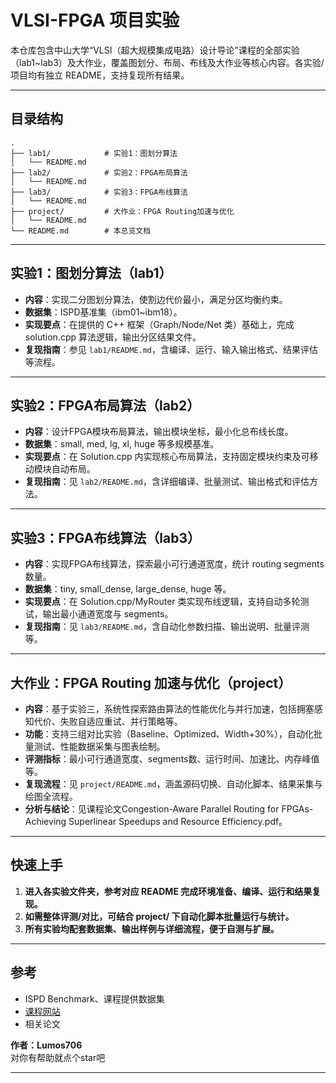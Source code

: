 # VLSI-FPGA 项目实验

本仓库包含中山大学“VLSI（超大规模集成电路）设计导论”课程的全部实验（lab1~lab3）及大作业，覆盖图划分、布局、布线及大作业等核心内容。各实验/项目均有独立 README，支持复现所有结果。

---

## 目录结构

```
.
├── lab1/            # 实验1：图划分算法
│   └── README.md
├── lab2/            # 实验2：FPGA布局算法
│   └── README.md
├── lab3/            # 实验3：FPGA布线算法
│   └── README.md
├── project/         # 大作业：FPGA Routing加速与优化
│   └── README.md
└── README.md        # 本总览文档
```

---

## 实验1：图划分算法（lab1）

- **内容**：实现二分图划分算法，使割边代价最小，满足分区均衡约束。
- **数据集**：ISPD基准集（ibm01~ibm18）。
- **实现要点**：在提供的 C++ 框架（Graph/Node/Net 类）基础上，完成 solution.cpp 算法逻辑，输出分区结果文件。
- **复现指南**：参见 `lab1/README.md`，含编译、运行、输入输出格式、结果评估等流程。

---

## 实验2：FPGA布局算法（lab2）

- **内容**：设计FPGA模块布局算法，输出模块坐标，最小化总布线长度。
- **数据集**：small, med, lg, xl, huge 等多规模基准。
- **实现要点**：在 Solution.cpp 内实现核心布局算法，支持固定模块约束及可移动模块自动布局。
- **复现指南**：见 `lab2/README.md`，含详细编译、批量测试、输出格式和评估方法。

---

## 实验3：FPGA布线算法（lab3）

- **内容**：实现FPGA布线算法，探索最小可行通道宽度，统计 routing segments 数量。
- **数据集**：tiny, small_dense, large_dense, huge 等。
- **实现要点**：在 Solution.cpp/MyRouter 类实现布线逻辑，支持自动多轮测试，输出最小通道宽度与 segments。
- **复现指南**：见 `lab3/README.md`，含自动化参数扫描、输出说明、批量评测等。

---

## 大作业：FPGA Routing 加速与优化（project）

- **内容**：基于实验三，系统性探索路由算法的性能优化与并行加速，包括拥塞感知代价、失败自适应重试、并行策略等。
- **功能**：支持三组对比实验（Baseline、Optimized、Width+30%），自动化批量测试、性能数据采集与图表绘制。
- **评测指标**：最小可行通道宽度、segments数、运行时间、加速比、内存峰值等。
- **复现流程**：见 `project/README.md`，涵盖源码切换、自动化脚本、结果采集与绘图全流程。
- **分析与结论**：见课程论文Congestion-Aware Parallel Routing for FPGAs-Achieving Superlinear Speedups and Resource Efficiency.pdf。

---

## 快速上手

1. **进入各实验文件夹，参考对应 README 完成环境准备、编译、运行和结果复现。**
2. **如需整体评测/对比，可结合 project/ 下自动化脚本批量运行与统计。**
3. **所有实验均配套数据集、输出样例与详细流程，便于自测与扩展。**

---

## 参考

- ISPD Benchmark、课程提供数据集
- [课程网站](https://customized-computing.github.io/VLSI-FPGA/#/)
- 相关论文

**作者：Lumos706**  
对你有帮助就点个star吧

---